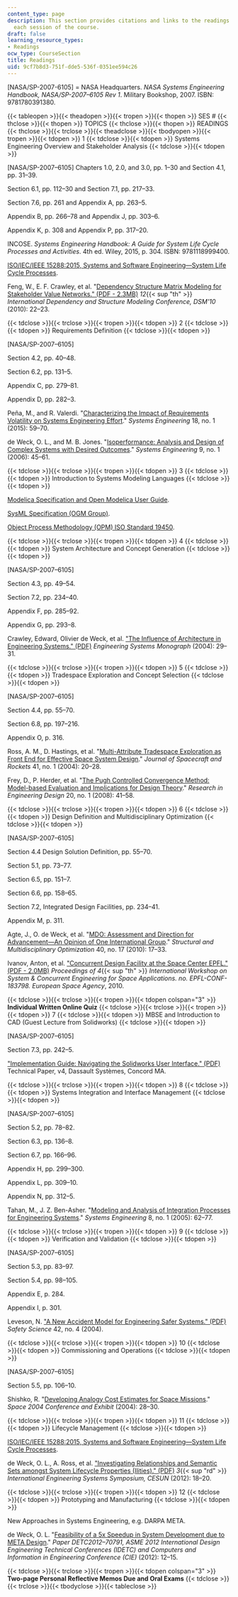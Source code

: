 ```yaml
---
content_type: page
description: This section provides citations and links to the readings assigned for
  each session of the course.
draft: false
learning_resource_types:
- Readings
ocw_type: CourseSection
title: Readings
uid: 9cf7b8d3-751f-dde5-536f-0351ee594c26
---
```

\[NASA/SP-2007-6105\] = NASA Headquarters. *NASA Systems Engineering Handbook, NASA/SP-2007–6105 Rev 1*. Military Bookshop, 2007. ISBN: 9781780391380.

{{< tableopen >}}{{< theadopen >}}{{< tropen >}}{{< thopen >}}
SES #
{{< thclose >}}{{< thopen >}}
TOPICS
{{< thclose >}}{{< thopen >}}
READINGS
{{< thclose >}}{{< trclose >}}{{< theadclose >}}{{< tbodyopen >}}{{< tropen >}}{{< tdopen >}}
1
{{< tdclose >}}{{< tdopen >}}
Systems Engineering Overview and Stakeholder Analysis
{{< tdclose >}}{{< tdopen >}}

\[NASA/SP-2007–6105\] Chapters 1.0, 2.0, and 3.0, pp. 1–30 and Section 4.1, pp. 31–39.

Section 6.1, pp. 112–30 and Section 7.1, pp. 217–33.

Section 7.6, pp. 261 and Appendix A, pp. 263–5.

Appendix B, pp. 266–78 and Appendix J, pp. 303–6.

Appendix K, p. 308 and Appendix P, pp. 317–20.

INCOSE. *Systems Engineering Handbook: A Guide for System Life Cycle Processes and Activities*. 4th ed. Wiley, 2015, p. 304. ISBN: 9781118999400.

[ISO/IEC/IEEE 15288:2015, Systems and Software Engineering—System Life Cycle Processes](http://www.iso.org/iso/catalogue_detail?csnumber=63711).

Feng, W., E. F. Crawley, et al. "[Dependency Structure Matrix Modeling for Stakeholder Value Networks." (PDF - 2.3MB)](http://strategic.mit.edu/docs/3_130_DSM_2010-Stakeholder-Networks.pdf) *12*{{< sup "th" >}} *International Dependency and Structure Modeling Conference, DSM'10* (2010): 22–23.

{{< tdclose >}}{{< trclose >}}{{< tropen >}}{{< tdopen >}}
2
{{< tdclose >}}{{< tdopen >}}
Requirements Definition
{{< tdclose >}}{{< tdopen >}}

\[NASA/SP-2007–6105\]

Section 4.2, pp. 40–48.

Section 6.2, pp. 131–5.

Appendix C, pp. 279–81.

Appendix D, pp. 282–3.

Peña, M., and R. Valerdi. "[Characterizing the Impact of Requirements Volatility on Systems Engineering Effort](http://dx.doi.org/10.1111/sys.21288)." *Systems Engineering* 18, no. 1 (2015): 59–70.

de Weck, O. L., and M. B. Jones. "[Isoperformance: Analysis and Design of Complex Systems with Desired Outcomes](http://dx.doi.org/10.1002/sys.20043)." *Systems Engineering* 9, no. 1 (2006): 45–61.

{{< tdclose >}}{{< trclose >}}{{< tropen >}}{{< tdopen >}}
3
{{< tdclose >}}{{< tdopen >}}
Introduction to Systems Modeling Languages
{{< tdclose >}}{{< tdopen >}}

[Modelica Specification and Open Modelica User Guide](http://openmodelica.org/useresresources/userdocumentation).

[SysML Specification (OGM Group)](http://www.omg.org/spec/SysML/1.3/).

[Object Process Methodology (OPM) ISO Standard 19450](http://www.iso.org/iso/catalogue_detail.htm?csnumber=62274).

{{< tdclose >}}{{< trclose >}}{{< tropen >}}{{< tdopen >}}
4
{{< tdclose >}}{{< tdopen >}}
System Architecture and Concept Generation
{{< tdclose >}}{{< tdopen >}}

\[NASA/SP-2007–6105\]

Section 4.3, pp. 49–54.

Section 7.2, pp. 234–40.

Appendix F, pp. 285–92.

Appendix G, pp. 293–8.

Crawley, Edward, Olivier de Weck, et al. ["The Influence of Architecture in Engineering Systems." (PDF)](http://strategic.mit.edu/docs/architecture-b.pdf) *Engineering Systems Monograph* (2004): 29–31.

{{< tdclose >}}{{< trclose >}}{{< tropen >}}{{< tdopen >}}
5
{{< tdclose >}}{{< tdopen >}}
Tradespace Exploration and Concept Selection
{{< tdclose >}}{{< tdopen >}}

\[NASA/SP-2007–6105\]

Section 4.4, pp. 55–70.

Section 6.8, pp. 197–216.

Appendix O, p. 316.

Ross, A. M., D. Hastings, et al. "[Multi-Attribute Tradespace Exploration as Front End for Effective Space System Design](https://arc.aiaa.org/doi/abs/10.2514/1.9204)." *Journal of Spacecraft and Rockets* 41, no. 1 (2004): 20–28.

Frey, D., P. Herder, et al. "[The Pugh Controlled Convergence Method: Model-based Evaluation and Implications for Design Theory](http://dx.doi.org/10.1007/s00163-008-0056-z)." *Research in Engineering Design* 20, no. 1 (2008): 41–58.

{{< tdclose >}}{{< trclose >}}{{< tropen >}}{{< tdopen >}}
6
{{< tdclose >}}{{< tdopen >}}
Design Definition and Multidisciplinary Optimization
{{< tdclose >}}{{< tdopen >}}

\[NASA/SP-2007–6105\]

Section 4.4 Design Solution Definition, pp. 55–70.

Section 5.1, pp. 73–77.

Section 6.5, pp. 151–7.

Section 6.6, pp. 158–65.

Section 7.2, Integrated Design Facilities, pp. 234–41.

Appendix M, p. 311.

Agte, J., O. de Weck, et al. "[MDO: Assessment and Direction for Advancement—An Opinion of One International Group](http://dx.doi.org/10.1007/s00158-009-0381-5)." *Structural and Multidisciplinary Optimization* 40, no. 17 (2010): 17–33.

Ivanov, Anton, et al. ["Concurrent Design Facility at the Space Center EPFL." (PDF - 2.0MB)](http://infoscience.epfl.ch/record/183798/files/CDFEPFL2010paper.pdf) *Proceedings of 4*{{< sup "th" >}} *International Workshop on System & Concurrent Engineering for Space Applications. no. EPFL-CONF-183798. European Space Agency*, 2010.

{{< tdclose >}}{{< trclose >}}{{< tropen >}}{{< tdopen colspan="3" >}}
**Individual Written Online Quiz**
{{< tdclose >}}{{< trclose >}}{{< tropen >}}{{< tdopen >}}
7
{{< tdclose >}}{{< tdopen >}}
MBSE and Introduction to CAD (Guest Lecture from Solidworks)
{{< tdclose >}}{{< tdopen >}}

\[NASA/SP-2007–6105\]

Section 7.3, pp. 242–5.

["Implementation Guide: Navigating the Solidworks User Interface." (PDF)](http://web.archive.org/web/20211128091248/https://www.javelin-tech.com/main/solutions/pdf/wp_navigating_solidworks_ui.pdf) Technical Paper, v4, Dassault Systèmes, Concord MA.

{{< tdclose >}}{{< trclose >}}{{< tropen >}}{{< tdopen >}}
8
{{< tdclose >}}{{< tdopen >}}
Systems Integration and Interface Management
{{< tdclose >}}{{< tdopen >}}

\[NASA/SP-2007–6105\]

Section 5.2, pp. 78–82.

Section 6.3, pp. 136–8.

Section 6.7, pp. 166–96.

Appendix H, pp. 299–300.

Appendix L, pp. 309–10.

Appendix N, pp. 312–5.

Tahan, M., J. Z. Ben-Asher. "[Modeling and Analysis of Integration Processes for Engineering Systems](http://dx.doi.org/10.1002/sys.20021)." *Systems Engineering* 8, no. 1 (2005): 62–77.

{{< tdclose >}}{{< trclose >}}{{< tropen >}}{{< tdopen >}}
9
{{< tdclose >}}{{< tdopen >}}
Verification and Validation
{{< tdclose >}}{{< tdopen >}}

\[NASA/SP-2007–6105\]

Section 5.3, pp. 83–97.

Section 5.4, pp. 98–105.

Appendix E, p. 284.

Appendix I, p. 301.

Leveson, N. ["A New Accident Model for Engineering Safer Systems." (PDF)](http://sunnyday.mit.edu/accidents/safetyscience-single.pdf) *Safety Science* 42, no. 4 (2004).

{{< tdclose >}}{{< trclose >}}{{< tropen >}}{{< tdopen >}}
10
{{< tdclose >}}{{< tdopen >}}
Commissioning and Operations
{{< tdclose >}}{{< tdopen >}}

\[NASA/SP-2007–6105\]

Section 5.5, pp. 106–10.

Shishko, R. "[Developing Analogy Cost Estimates for Space Missions](https://arc.aiaa.org/doi/10.2514/6.2004-6012)." *Space 2004 Conference and Exhibit* (2004): 28–30.

{{< tdclose >}}{{< trclose >}}{{< tropen >}}{{< tdopen >}}
11
{{< tdclose >}}{{< tdopen >}}
Lifecycle Management
{{< tdclose >}}{{< tdopen >}}

[ISO/IEC/IEEE 15288:2015, Systems and Software Engineering—System Life Cycle Processes](http://www.iso.org/iso/catalogue_detail?csnumber=63711).

de Weck, O. L., A. Ross, et al. ["Investigating Relationships and Semantic Sets amongst System Lifecycle Properties (Ilities)." (PDF)](https://dspace.mit.edu/bitstream/handle/1721.1/102927/esd-wp-2012-12.pdf?sequence=1) *3*{{< sup "rd" >}} *International Engineering Systems Symposium, CESUN* (2012): 18–20.

{{< tdclose >}}{{< trclose >}}{{< tropen >}}{{< tdopen >}}
12
{{< tdclose >}}{{< tdopen >}}
Prototyping and Manufacturing
{{< tdclose >}}{{< tdopen >}}

New Approaches in Systems Engineering, e.g. DARPA META.

de Weck, O. L. "[Feasibility of a 5x Speedup in System Development due to META Design](http://dx.doi.org/10.1115/DETC2012-70791)." *Paper DETC2012–70791, ASME 2012 International Design Engineering Technical Conferences (IDETC) and Computers and Information in Engineering Conference (CIE)* (2012): 12–15.

{{< tdclose >}}{{< trclose >}}{{< tropen >}}{{< tdopen colspan="3" >}}
**Two-page Personal Reflective Memos Due and Oral Exams**
{{< tdclose >}}{{< trclose >}}{{< tbodyclose >}}{{< tableclose >}}